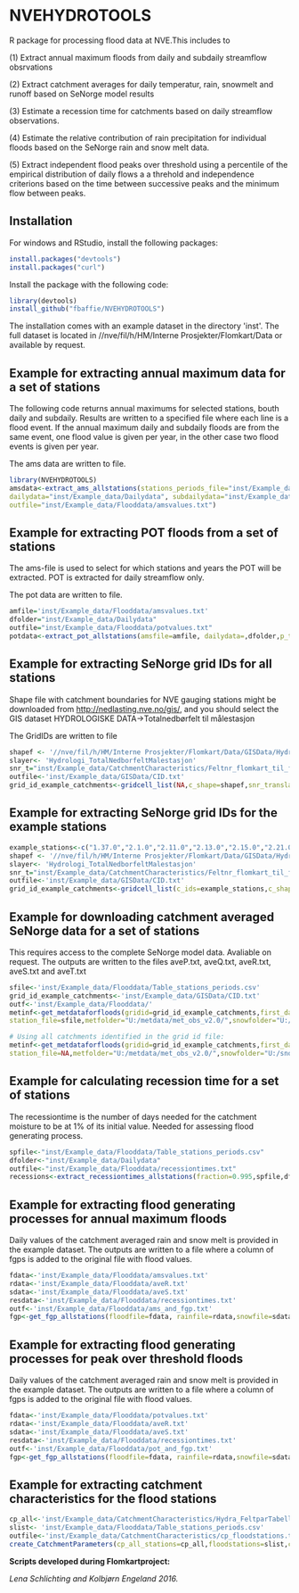 ﻿# NVEHYDROTOOLS

R package for processing flood data at NVE.This includes to 

(1) Extract annual maximum floods from daily and subdaily streamflow obsrvations

(2) Extract catchment averages for daily temperatur, rain, snowmelt and runoff based on SeNorge model results

(3) Estimate a recession time for catchments based on daily streamflow observations. 

(4) Estimate the relative contribution of rain precipitation for individual floods based on the SeNorge rain and snow melt data. 

(5) Extract independent flood peaks over threshold using a percentile of the empirical 
distribution of daily flows a a threhold and independence criterions based on the time between successive peaks
and the minimum flow between peaks.

## Installation

For windows and RStudio, install the following packages:

```R
install.packages("devtools")
install.packages("curl")
```

Install the package with the following code:

```R
library(devtools)
install_github("fbaffie/NVEHYDROTOOLS")
```
The installation comes with an example dataset in the directory 'inst'. The full dataset is 
located in //nve/fil/h/HM/Interne Prosjekter/Flomkart/Data
or available by request.
## Example for extracting annual maximum data for a set of stations

The following code returns annual maximums for selected stations, bouth daily and subdaily. 
Results are written to a specified file where each line is a flood event. If the annual maximum
daily and subdaily floods are from the same event, one flood value is given per year, in the other case
two flood events is given per year.

The ams data are written to file.
```R
library(NVEHYDROTOOLS)
amsdata<-extract_ams_allstations(stations_periods_file="inst/Example_data/Flooddata/Table_stations_periods.csv",
dailydata="inst/Example_data/Dailydata", subdailydata="inst/Example_data/Subdaily",
outfile="inst/Example_data/Flooddata/amsvalues.txt")
```



## Example for extracting POT floods from a set of stations
The ams-file is used to select for which stations and years the POT will be extracted. POT is extracted for daily streamflow only.

The pot data are written to file.
```R
amfile='inst/Example_data/Flooddata/amsvalues.txt'
dfolder="inst/Example_data/Dailydata"
outfile="inst/Example_data/Flooddata/potvalues.txt"
potdata<-extract_pot_allstations(amsfile=amfile, dailydata=,dfolder,p_threshold = 0.98, TSEP = 6,pratio= 2.0/3.0, outfile=outfile)
```

## Example for extracting SeNorge grid IDs for all stations
Shape file with catchment boundaries for NVE gauging stations might be downloaded from
http://nedlasting.nve.no/gis/, and you should select the GIS dataset HYDROLOGISKE DATA->Totalnedbørfelt til målestasjon

The GridIDs are written to file

```R
shapef <- '//nve/fil/h/HM/Interne Prosjekter/Flomkart/Data/GISData/Hydrologi_TotalNedborfeltMalestasjon.shp'
slayer<- 'Hydrologi_TotalNedborfeltMalestasjon'
snr_t="inst/Example_data/CatchmentCharacteristics/Feltnr_flomkart_til_feltnr_GIS.txt"
outfile<-'inst/Example_data/GISData/CID.txt'
grid_id_example_catchments<-gridcell_list(NA,c_shape=shapef,snr_translation=snr_t,c_layer=slayer,outfile=outfile)
```

## Example for extracting SeNorge grid IDs for the example stations

```R
example_stations<-c("1.37.0","2.1.0","2.11.0","2.13.0","2.15.0","2.21.0","2.25.0","2.28.0","2.32.0")
shapef <- '//nve/fil/h/HM/Interne Prosjekter/Flomkart/Data/GISData/Hydrologi_TotalNedborfeltMalestasjon.shp'
slayer<- 'Hydrologi_TotalNedborfeltMalestasjon'
snr_t="inst/Example_data/CatchmentCharacteristics/Feltnr_flomkart_til_feltnr_GIS.txt"
outfile<-'inst/Example_data/GISData/CID.txt'
grid_id_example_catchments<-gridcell_list(c_ids=example_stations,c_shape=shapef,snr_translation=snr_t,c_layer=slayer,outfile=outfile)
```


## Example for downloading catchment averaged SeNorge data for a set of stations
This requires access to the complete SeNorge model data. Avaliable on request.
The outputs are written to the files aveP.txt, aveQ.txt, aveR.txt, aveS.txt and aveT.txt
```R
sfile<-'inst/Example_data/Flooddata/Table_stations_periods.csv'
grid_id_example_catchments<-'inst/Example_data/GISData/CID.txt'
outf<-'inst/Example_data/Flooddata/'
metinf<-get_metdataforfloods(gridid=grid_id_example_catchments,first_day=as.Date("1961/1/1"),last_day=as.Date("1961/01/31"),
station_file=sfile,metfolder="U:/metdata/met_obs_v2.0/",snowfolder="U:/snowsim/snowsim_v2.0.1/",hbvfolder="Z:/gwbsim/gwbsim_v2.0",outfolder=outf)

# Using all catchments identified in the grid id file:
metinf<-get_metdataforfloods(gridid=grid_id_example_catchments,first_day=as.Date("1961/1/1"),last_day=as.Date("1961/01/31"),
station_file=NA,metfolder="U:/metdata/met_obs_v2.0/",snowfolder="U:/snowsim/snowsim_v2.0.1/",hbvfolder="Z:/gwbsim/gwbsim_v2.0",outfolder=outf)
```

## Example for calculating recession time for a set of stations
The recessiontime is the number of days needed for the catchment moisture to be at 1% of its initial value. Needed for assessing 
flood generating process.
```R
spfile<-"inst/Example_data/Flooddata/Table_stations_periods.csv"
dfolder<-"inst/Example_data/Dailydata"
outfile<-"inst/Example_data/Flooddata/recessiontimes.txt"
recessions<-extract_recessiontimes_allstations(fraction=0.995,spfile,dfolder,outfile)
```


## Example for extracting flood generating processes for annual maximum floods
Daily values of the catchment averaged rain and snow melt is provided in the example dataset.
The outputs are written to a file where a column of fgps is added to the original file with flood values.

```R
fdata<-'inst/Example_data/Flooddata/amsvalues.txt'
rdata<-'inst/Example_data/Flooddata/aveR.txt'
sdata<-'inst/Example_data/Flooddata/aveS.txt'
resdata<-'inst/Example_data/Flooddata/recessiontimes.txt'
outf<-'inst/Example_data/Flooddata/ams_and_fgp.txt'
fgp<-get_fgp_allstations(floodfile=fdata, rainfile=rdata,snowfile=sdata,recessionfile=resdata,outfile=outf,cfgp=4)
```

## Example for extracting flood generating processes for peak over threshold floods
Daily values of the catchment averaged rain and snow melt is provided in the example dataset.
The outputs are written to a file where a column of fgps is added to the original file with flood values.

```R
fdata<-'inst/Example_data/Flooddata/potvalues.txt'
rdata<-'inst/Example_data/Flooddata/aveR.txt'
sdata<-'inst/Example_data/Flooddata/aveS.txt'
resdata<-'inst/Example_data/Flooddata/recessiontimes.txt'
outf<-'inst/Example_data/Flooddata/pot_and_fgp.txt'
fgp<-get_fgp_allstations(floodfile=fdata, rainfile=rdata,snowfile=sdata,recessionfile=resdata,outfile=outf,cfgp=4)
```

## Example for extracting catchment characteristics for the flood stations

```R
cp_all<-'inst/Example_data/CatchmentCharacteristics/Hydra_FeltparTabell.csv'
slist<- 'inst/Example_data/Flooddata/Table_stations_periods.csv'
outfile<-'inst/Example_data/CatchmentCharacteristics/cp_floodstations.txt'
create_CatchmentParameters(cp_all_stations=cp_all,floodstations=slist,cp_floodstations=outfile)
```

**Scripts developed during Flomkartproject:**


*Lena Schlichting and Kolbjørn Engeland 2016.*

